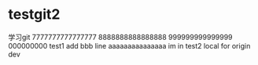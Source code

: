 # testgit2
学习git
7777777777777777
8888888888888888
999999999999999
000000000
test1 add bbb line
aaaaaaaaaaaaaaa
im in test2 local for origin dev
